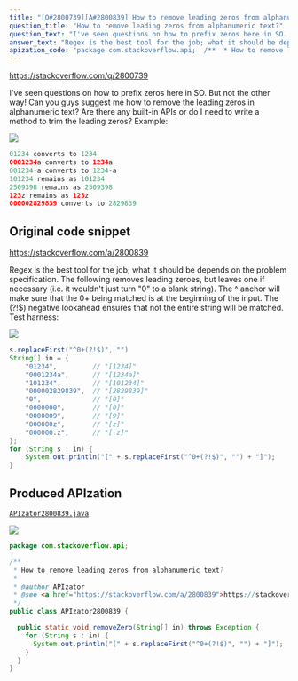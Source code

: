 ```yaml
---
title: "[Q#2800739][A#2800839] How to remove leading zeros from alphanumeric text?"
question_title: "How to remove leading zeros from alphanumeric text?"
question_text: "I've seen questions on how to prefix zeros here in SO. But not the other way! Can you guys suggest me how to remove the leading zeros in alphanumeric text? Are there any built-in APIs or do I need to write a method to trim the leading zeros? Example:"
answer_text: "Regex is the best tool for the job; what it should be depends on the problem specification. The following removes leading zeroes, but leaves one if necessary (i.e. it wouldn't just turn \"0\" to a blank string). The ^ anchor will make sure that the 0+ being matched is at the beginning of the input. The (?!$) negative lookahead ensures that not the entire string will be matched. Test harness:"
apization_code: "package com.stackoverflow.api;  /**  * How to remove leading zeros from alphanumeric text?  *  * @author APIzator  * @see <a href=\"https://stackoverflow.com/a/2800839\">https://stackoverflow.com/a/2800839</a>  */ public class APIzator2800839 {    public static void removeZero(String[] in) throws Exception {     for (String s : in) {       System.out.println(\"[\" + s.replaceFirst(\"^0+(?!$)\", \"\") + \"]\");     }   } }"
---
```


https://stackoverflow.com/q/2800739

I&#x27;ve seen questions on how to prefix zeros here in SO. But not the other way!
Can you guys suggest me how to remove the leading zeros in alphanumeric text? Are there any built-in APIs or do I need to write a method to trim the leading zeros?
Example:


<div class="code-logo"><img src="/stackoverflow.png" /></div>

```java
01234 converts to 1234
0001234a converts to 1234a
001234-a converts to 1234-a
101234 remains as 101234
2509398 remains as 2509398
123z remains as 123z
000002829839 converts to 2829839
```


## Original code snippet

https://stackoverflow.com/a/2800839

Regex is the best tool for the job; what it should be depends on the problem specification. The following removes leading zeroes, but leaves one if necessary (i.e. it wouldn&#x27;t just turn &quot;0&quot; to a blank string).
The ^ anchor will make sure that the 0+ being matched is at the beginning of the input. The (?!$) negative lookahead ensures that not the entire string will be matched.
Test harness:

<div class="code-logo"><img src="/stackoverflow.png" /></div>

```java
s.replaceFirst("^0+(?!$)", "")
String[] in = {
    "01234",         // "[1234]"
    "0001234a",      // "[1234a]"
    "101234",        // "[101234]"
    "000002829839",  // "[2829839]"
    "0",             // "[0]"
    "0000000",       // "[0]"
    "0000009",       // "[9]"
    "000000z",       // "[z]"
    "000000.z",      // "[.z]"
};
for (String s : in) {
    System.out.println("[" + s.replaceFirst("^0+(?!$)", "") + "]");
}
```

## Produced APIzation

[`APIzator2800839.java`](https://github.com/pasqualesalza/apization/raw/main/data/search/APIzator2800839.java)

<div class="code-logo"><img src="/apizator.png" /></div>

```java
package com.stackoverflow.api;

/**
 * How to remove leading zeros from alphanumeric text?
 *
 * @author APIzator
 * @see <a href="https://stackoverflow.com/a/2800839">https://stackoverflow.com/a/2800839</a>
 */
public class APIzator2800839 {

  public static void removeZero(String[] in) throws Exception {
    for (String s : in) {
      System.out.println("[" + s.replaceFirst("^0+(?!$)", "") + "]");
    }
  }
}

```